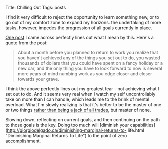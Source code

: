 Title: Chilling Out
Tags: posts

I find it very difficult to reject the opportunity to learn something new, or
to go out of my comfort zone to expand my horizons. the undertaking of more
tasks, however, impedes the progression of all goals currently in place.



[One
post](http://www.reddit.com/r/getdisciplined/comments/1yww7v/living_off_savings_long_enough_to_attempt_to/cfou2m8)
I came across perfectly lines out what I mean by this. Here's a quote from the
post:

> About a month before you planned to return to work you realize that you
haven't achieved any of the things you set out to do, you wasted thousands of
dollars that you could have spent on a fancy holiday or a new car, and the
only thing you have to look forward to now is several more years of mind
numbing work as you edge closer and closer towards your grave.

I think the above perfectly lines out my greatest fear - not achieving what I
set out to do. And it seems very real when I watch my self uncontrollably take
on more than I can handle, which leads me to the brink of mental overload.
What I'm slowly realizing is that it's better to be the master of one or two
things [rather than being a jack of all
trades](http://www.reddit.com/r/selfimprovement/comments/21fu6c/i_want_to_feel_like_a_master_of_one_skillhobby/cgcrvsp),
but master of none.



Slowing down, reflecting on current goals, and then continuing on the path to
those goals is the key. Doing too much will [diminish your
capabilities](http://giorgiodelgado.ca/diminishing-marginal-returns-to-
life.html "Diminishing Marginal Returns To Life") to the point of zero
accomplishment.

